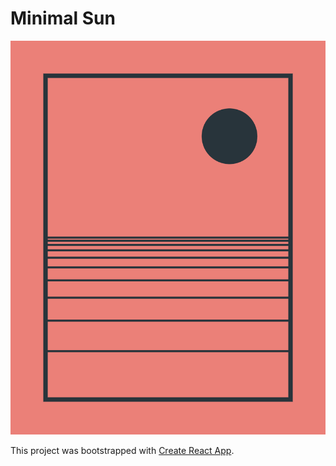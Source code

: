 # Minimal Sun

![Example Image](./images/example.png)

This project was bootstrapped with [Create React App](https://github.com/facebook/create-react-app).